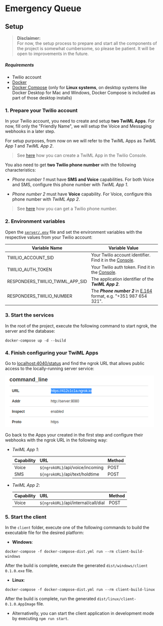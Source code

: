 #  Emergency Queue

## Setup

> **Disclaimer:** <br>
> For now, the setup process to prepare and start all the components of the project is somewhat cumbersome, so please be patient. It will be open to improvements in the future.

##### Requirements

- Twilio account
- [Docker](https://docs.docker.com/get-docker/)
- [Docker Compose](https://docs.docker.com/compose/install/) (only for **Linux systems**, on desktop systems like Docker Desktop for Mac and Windows, Docker Compose is included as part of those desktop installs)

### 1. Prepare your Twilio account

In your Twilio account, you need to create and setup **two TwiML Apps**. For now, fill only the "Friendly Name", we will setup the Voice and Messaging webhooks in a later step.

For setup purposes, from now on we will refer to the TwiML Apps as _TwiML App 1_ and _TwiML App 2_.

> See [here](https://support.twilio.com/hc/en-us/articles/223180928-How-Do-I-Create-a-TwiML-App-) how you can create a TwiML App in the Twilio Console.

You also need to get **two Twilio phone number** with the following characteristics:

- _Phone number 1_ must have **SMS and Voice** capabilities. For both Voice and SMS, configure this phone number with _TwiML App 1_.

- _Phone number 2_ must have **Voice** capability. For Voice, configure this phone number with _TwiML App 2_.

> See [here](https://support.twilio.com/hc/en-us/articles/223135247-How-to-Search-for-and-Buy-a-Twilio-Phone-Number-from-Console) how you can get a Twilio phone number.

### 2. Environment variables

Open the [`server/.env`](server/.env) file and set the environment variables with the respective values from your Twilio account:

| Variable Name | Variable Value |
| --- | --- |
| TWILIO_ACCOUNT_SID | Your Twilio account identifier. Find it in the [Console](https://www.twilio.com/console). |
| TWILIO_AUTH_TOKEN | Your Twilio auth token. Find it in the [Console](https://www.twilio.com/console). |
| RESPONDERS_TWILIO_TWIML_APP_SID | The application identifier of the **_TwiML App 2_**. |
| RESPONDERS_TWILIO_NUMBER | The **_Phone number 2_** in [E.164](https://en.wikipedia.org/wiki/E.164) format, e.g. "+351 987 654 321". |


### 3. Start the services

In the root of the project, execute the following command to start ngrok, the server and the database:

```
docker-compose up -d --build
```

### 4. Finish configuring your TwiML Apps

Go to [localhost:4040/status](http://localhost:4040/status) and find the ngrok URL that allows public access to the locally-running server service:

![ngrok-URL](README-ngrok.png)

Go back to the Apps your created in the first step and configure their webhooks with the ngrok URL in the following way:

- _TwiML App 1_:

    | Capability | URL | Method |
    | --- | --- | --- |
    | Voice | `${ngrokURL}`/api/voice/incoming | POST |
    | SMS | `${ngrokURL}`/api/text/holdtime | POST |

- _TwiML App 2_:

    | Capability | URL | Method |
    | --- | --- | --- |
    | Voice | `${ngrokURL}`/api/internal/call/dial  | POST |

### 5. Start the client

In the `client` folder, execute one of the following commands to build the executable file for the desired platform:

- **Windows**: 

```
docker-compose -f docker-compose-dist.yml run --rm client-build-windows
```

After the build is complete, execute the generated `dist/windows/client 0.1.0.exe` file.

- **Linux**: 

```
docker-compose -f docker-compose-dist.yml run --rm client-build-linux
```

After the build is complete, run the generated `dist/linux/client-0.1.0.AppImage` file.

- Alternativelly, you can start the client application in development mode by executing `npm run start`.
